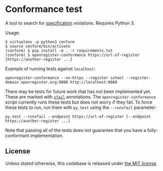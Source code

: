 # Conformance test

A tool to search for [specification][] violations.  Requires Python 3.

Usage:

    $ virtualenv -p python3 conform
    $ source conform/bin/activate
    (conform) $ pip install -e . -r requirements.txt
    (conform) $ openregister-conformance https://url-of-register [https://another-register ...]

Example of running tests against `localhost`:
```
openregister-conformance --no-https --register school --register-domain openregister.org:8080 http://localhost:8080
```

There may be tests for future work that has not been implemented yet.
These are marked with [`xfail`][xfail] annotations.  The
`openregister-conformance` script currently runs these tests but does
not worry if they fail.  To force these tests to run, run them with
`py.test` using the `--runxfail` parameter:

    py.test --runxfail --endpoint https://url-of-register [--endpoint https://another-register ...]

Note that passing all of the tests does not guarantee that you have a
fully-conformant implementation.

## License

Unless stated otherwise, this codebase is released under [the MIT
license](./LICENSE).


[specification]: https://openregister.github.io/specification/
[xfail]: https://pytest.org/latest/skipping.html
